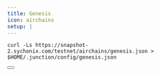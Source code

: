 ```yaml
---
title: Genesis
icon: airchains
setup: |
---
```


<div class="code-block-wrapper">
  <pre><code>curl -Ls https://snapshot-2.sychonix.com/testnet/airchains/genesis.json > $HOME/.junction/config/genesis.json</code></pre>
  <button class="copy-btn"><i class="fas fa-copy"></i></button>
</div>
